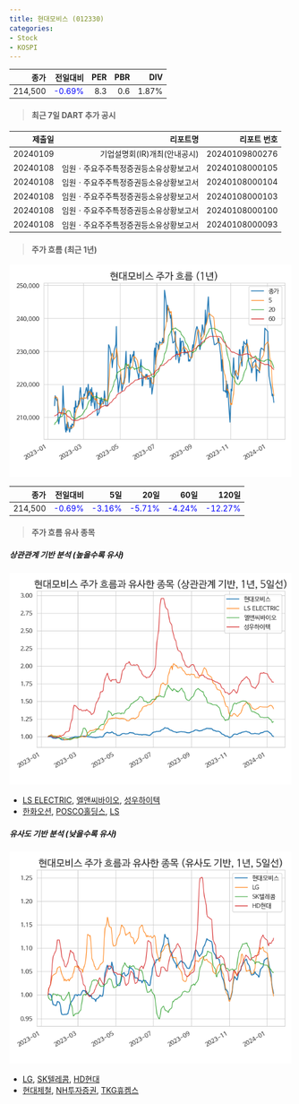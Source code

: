 ```yaml
---
title: 현대모비스 (012330)
categories:
- Stock
- KOSPI
---
```


|종가|전일대비|PER|PBR|DIV|
|---:|-------:|--:|--:|--:|
|214,500|<span style="color: blue">-0.69%</span>|8.3|0.6|1.87%|

<!-- more -->

> #### 최근 7일 DART 추가 공시

|제출일|리포트명|리포트 번호|
|-----:|-------:|----------:|
|20240109|기업설명회(IR)개최(안내공시)|20240109800276|
|20240108|임원ㆍ주요주주특정증권등소유상황보고서|20240108000105|
|20240108|임원ㆍ주요주주특정증권등소유상황보고서|20240108000104|
|20240108|임원ㆍ주요주주특정증권등소유상황보고서|20240108000103|
|20240108|임원ㆍ주요주주특정증권등소유상황보고서|20240108000100|
|20240108|임원ㆍ주요주주특정증권등소유상황보고서|20240108000093|

> #### 주가 흐름 (최근 1년)

![012330](/assets/images/stock/012330.png)

|종가|전일대비|5일|20일|60일|120일|
|---:|-------:|--:|---:|---:|----:|
|214,500|<span style="color: blue">-0.69%</span>|<span style="color: blue">-3.16%</span>|<span style="color: blue">-5.71%</span>|<span style="color: blue">-4.24%</span>|<span style="color: blue">-12.27%</span>|

> #### 주가 흐름 유사 종목

##### 상관관계 기반 분석 (높을수록 유사)
![012330](/assets/images/stock/012330_corr.png)
- [LS ELECTRIC](/010120/), [엘앤씨바이오](/290650/), [성우하이텍](/015750/)
- [한화오션](/042660/), [POSCO홀딩스](/005490/), [LS](/006260/)

##### 유사도 기반 분석 (낮을수록 유사)	
![012330](/assets/images/stock/012330_sim.png)
- [LG](/003550/), [SK텔레콤](/017670/), [HD현대](/267250/)
- [현대제철](/004020/), [NH투자증권](/005940/), [TKG휴켐스](/069260/)